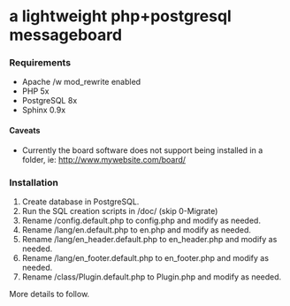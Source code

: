 # a lightweight php+postgresql messageboard

### Requirements
* Apache /w mod_rewrite enabled
* PHP 5x
* PostgreSQL 8x
* Sphinx 0.9x

#### Caveats

* Currently the board software does not support being installed in a folder, ie: http://www.mywebsite.com/board/

### Installation

1. Create database in PostgreSQL.
1. Run the SQL creation scripts in /doc/ (skip 0-Migrate)
1. Rename /config.default.php to config.php and modify as needed.
1. Rename /lang/en.default.php to en.php and modify as needed.
1. Rename /lang/en_header.default.php to en_header.php and modify as needed.
1. Rename /lang/en_footer.default.php to en_footer.php and modify as needed.
1. Rename /class/Plugin.default.php to Plugin.php and modify as needed.

More details to follow.
